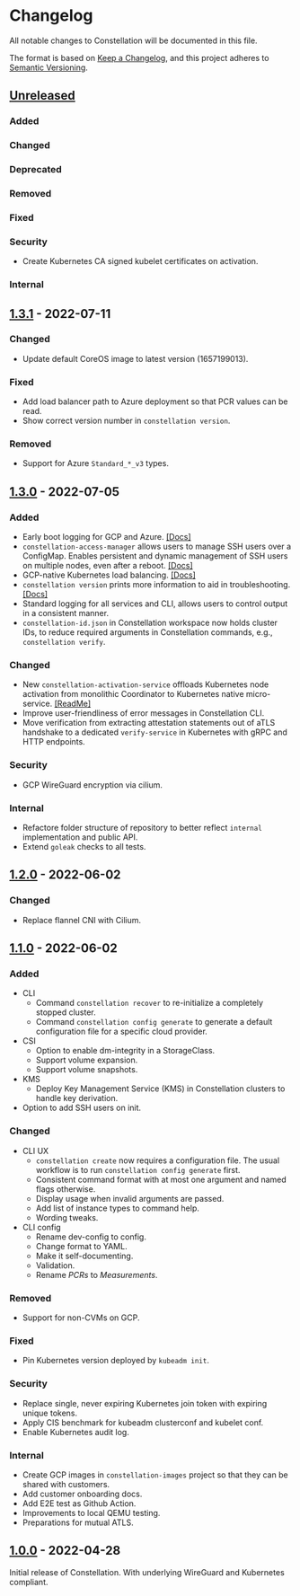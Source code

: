<!--

Styleguide for this document:

- Sentences should end with a period.
  - This is the keepachangelog style, whereas the Microsoft Style Guide we use for other docs omits periods for short list items.
- Omit the verb if possible.
  - "Early boot logging ..." instead of "Add early boot logging ...".
  - If you need a verb, it should usually be imperative mood (Add instead of Added).
- Items should start with a capital letter.

-->

# Changelog
All notable changes to Constellation will be documented in this file.

The format is based on [Keep a Changelog](https://keepachangelog.com/en/1.0.0/),
and this project adheres to [Semantic Versioning](https://semver.org/spec/v2.0.0.html).

## [Unreleased]
### Added

### Changed

### Deprecated

### Removed

### Fixed

### Security
- Create Kubernetes CA signed kubelet certificates on activation.

### Internal

## [1.3.1] - 2022-07-11

### Changed
- Update default CoreOS image to latest version (1657199013).

### Fixed
- Add load balancer path to Azure deployment so that PCR values can be read.
- Show correct version number in `constellation version`.

### Removed
- Support for Azure `Standard_*_v3` types.

## [1.3.0] - 2022-07-05
### Added
- Early boot logging for GCP and Azure. [[Docs]](https://constellation-docs.edgeless.systems/6c320851-bdd2-41d5-bf10-e27427398692/#/workflows/troubleshooting?id=cloud-logging)
- `constellation-access-manager` allows users to manage SSH users over a ConfigMap. Enables persistent and dynamic management of SSH users on multiple nodes, even after a reboot. [[Docs]](https://constellation-docs.edgeless.systems/6c320851-bdd2-41d5-bf10-e27427398692/#/workflows/ssh)
- GCP-native Kubernetes load balancing. [[Docs]](https://constellation-docs.edgeless.systems/6c320851-bdd2-41d5-bf10-e27427398692/#/architecture/networking)
- `constellation version` prints more information to aid in troubleshooting. [[Docs]](https://constellation-docs.edgeless.systems/6c320851-bdd2-41d5-bf10-e27427398692/#/reference/cli?id=constellation-version)
- Standard logging for all services and CLI, allows users to control output in a consistent manner.
- `constellation-id.json` in Constellation workspace now holds cluster IDs, to reduce required arguments in Constellation commands, e.g., `constellation verify`.

### Changed
- New `constellation-activation-service` offloads Kubernetes node activation from monolithic Coordinator to Kubernetes native micro-service. [[ReadMe]](https://github.com/edgelesssys/constellation/blob/main/activation/README.md)
- Improve user-friendliness of error messages in Constellation CLI.
- Move verification from extracting attestation statements out of aTLS handshake to a dedicated `verify-service` in Kubernetes with gRPC and HTTP endpoints.

### Security
- GCP WireGuard encryption via cilium.

### Internal
- Refactore folder structure of repository to better reflect `internal` implementation and public API.
- Extend `goleak` checks to all tests.

## [1.2.0] - 2022-06-02
### Changed
- Replace flannel CNI with Cilium.

## [1.1.0] - 2022-06-02
### Added
- CLI
  - Command `constellation recover` to re-initialize a completely stopped cluster.
  - Command `constellation config generate` to generate a default configuration file for a specific cloud provider.
- CSI
  - Option to enable dm-integrity in a StorageClass.
  - Support volume expansion.
  - Support volume snapshots.
- KMS
  - Deploy Key Management Service (KMS) in Constellation clusters to handle key derivation.
- Option to add SSH users on init.

### Changed
- CLI UX
  - `constellation create` now requires a configuration file. The usual workflow is to run `constellation config generate` first.
  - Consistent command format with at most one argument and named flags otherwise.
  - Display usage when invalid arguments are passed.
  - Add list of instance types to command help.
  - Wording tweaks.
- CLI config
  - Rename dev-config to config.
  - Change format to YAML.
  - Make it self-documenting.
  - Validation.
  - Rename *PCRs* to *Measurements*.

### Removed
- Support for non-CVMs on GCP.

### Fixed
- Pin Kubernetes version deployed by `kubeadm init`.

### Security
- Replace single, never expiring Kubernetes join token with expiring unique tokens.
- Apply CIS benchmark for kubeadm clusterconf and kubelet conf.
- Enable Kubernetes audit log.

### Internal
- Create GCP images in `constellation-images` project so that they can be shared with customers.
- Add customer onboarding docs.
- Add E2E test as Github Action.
- Improvements to local QEMU testing.
- Preparations for mutual ATLS.

## [1.0.0] - 2022-04-28
Initial release of Constellation. With underlying WireGuard and Kubernetes compliant.

[Unreleased]: https://github.com/edgelesssys/constellation/compare/v1.3.1...HEAD
[1.3.1]: https://github.com/edgelesssys/constellation/compare/v1.3.0...v1.3.1
[1.3.0]: https://github.com/edgelesssys/constellation/compare/v1.2.0...v1.3.0
[1.2.0]: https://github.com/edgelesssys/constellation/compare/v1.1.0...v1.2.0
[1.1.0]: https://github.com/edgelesssys/constellation/compare/v1.0.0...v1.1.0
[1.0.0]: https://github.com/edgelesssys/constellation/releases/tag/v1.0.0
